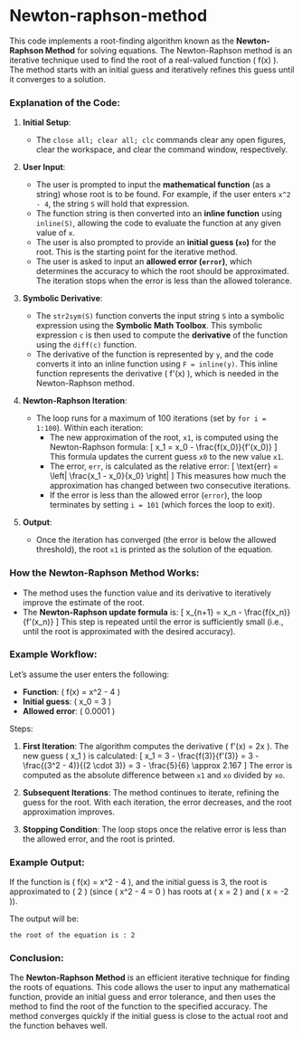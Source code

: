 # Newton-raphson-method
This code implements a root-finding algorithm known as the **Newton-Raphson Method** for solving equations. The Newton-Raphson method is an iterative technique used to find the root of a real-valued function \( f(x) \). The method starts with an initial guess and iteratively refines this guess until it converges to a solution.

### Explanation of the Code:

1. **Initial Setup**:
   - The `close all; clear all; clc` commands clear any open figures, clear the workspace, and clear the command window, respectively.
   
2. **User Input**:
   - The user is prompted to input the **mathematical function** (as a string) whose root is to be found. For example, if the user enters `x^2 - 4`, the string `S` will hold that expression.
   - The function string is then converted into an **inline function** using `inline(S)`, allowing the code to evaluate the function at any given value of `x`.
   - The user is also prompted to provide an **initial guess (`xo`)** for the root. This is the starting point for the iterative method.
   - The user is asked to input an **allowed error (`error`)**, which determines the accuracy to which the root should be approximated. The iteration stops when the error is less than the allowed tolerance.

3. **Symbolic Derivative**:
   - The `str2sym(S)` function converts the input string `S` into a symbolic expression using the **Symbolic Math Toolbox**. This symbolic expression `c` is then used to compute the **derivative** of the function using the `diff(c)` function.
   - The derivative of the function is represented by `y`, and the code converts it into an inline function using `F = inline(y)`. This inline function represents the derivative \( f'(x) \), which is needed in the Newton-Raphson method.

4. **Newton-Raphson Iteration**:
   - The loop runs for a maximum of 100 iterations (set by `for i = 1:100`). Within each iteration:
     - The new approximation of the root, `x1`, is computed using the Newton-Raphson formula:
       \[
       x_1 = x_0 - \frac{f(x_0)}{f'(x_0)}
       \]
       This formula updates the current guess `x0` to the new value `x1`.
     - The error, `err`, is calculated as the relative error:
       \[
       \text{err} = \left| \frac{x_1 - x_0}{x_0} \right|
       \]
       This measures how much the approximation has changed between two consecutive iterations.
     - If the error is less than the allowed error (`error`), the loop terminates by setting `i = 101` (which forces the loop to exit).

5. **Output**:
   - Once the iteration has converged (the error is below the allowed threshold), the root `x1` is printed as the solution of the equation.

### How the Newton-Raphson Method Works:
- The method uses the function value and its derivative to iteratively improve the estimate of the root.
- The **Newton-Raphson update formula** is:
  \[
  x_{n+1} = x_n - \frac{f(x_n)}{f'(x_n)}
  \]
  This step is repeated until the error is sufficiently small (i.e., until the root is approximated with the desired accuracy).

### Example Workflow:

Let’s assume the user enters the following:
- **Function**: \( f(x) = x^2 - 4 \)
- **Initial guess**: \( x_0 = 3 \)
- **Allowed error**: \( 0.0001 \)

Steps:
1. **First Iteration**: The algorithm computes the derivative \( f'(x) = 2x \). The new guess \( x_1 \) is calculated:
   \[
   x_1 = 3 - \frac{f(3)}{f'(3)} = 3 - \frac{(3^2 - 4)}{(2 \cdot 3)} = 3 - \frac{5}{6} \approx 2.167
   \]
   The error is computed as the absolute difference between `x1` and `xo` divided by `xo`.

2. **Subsequent Iterations**: The method continues to iterate, refining the guess for the root. With each iteration, the error decreases, and the root approximation improves.

3. **Stopping Condition**: The loop stops once the relative error is less than the allowed error, and the root is printed.

### Example Output:
If the function is \( f(x) = x^2 - 4 \), and the initial guess is 3, the root is approximated to \( 2 \) (since \( x^2 - 4 = 0 \) has roots at \( x = 2 \) and \( x = -2 \)).

The output will be:
```
the root of the equation is : 2
```

### Conclusion:
The **Newton-Raphson Method** is an efficient iterative technique for finding the roots of equations. This code allows the user to input any mathematical function, provide an initial guess and error tolerance, and then uses the method to find the root of the function to the specified accuracy. The method converges quickly if the initial guess is close to the actual root and the function behaves well.
